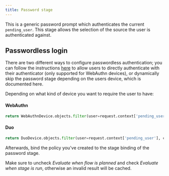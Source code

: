 ```yaml
---
title: Password stage
---
```


This is a generic password prompt which authenticates the current `pending_user`. This stage allows the selection of the source the user is authenticated against.

## Passwordless login

There are two different ways to configure passwordless authentication; you can follow the instructions [here](../authenticator_validate/index.md#passwordless-authentication) to allow users to directly authenticate with their authenticator (only supported for WebAuthn devices), or dynamically skip the password stage depending on the users device, which is documented here.

Depending on what kind of device you want to require the user to have:

#### WebAuthn

```python
return WebAuthnDevice.objects.filter(user=request.context['pending_user'], confirmed=True).exists()
```

#### Duo

```python
return DuoDevice.objects.filter(user=request.context['pending_user'], confirmed=True).exists()
```

Afterwards, bind the policy you've created to the stage binding of the password stage.

Make sure to uncheck _Evaluate when flow is planned_ and check _Evaluate when stage is run_, otherwise an invalid result will be cached.
